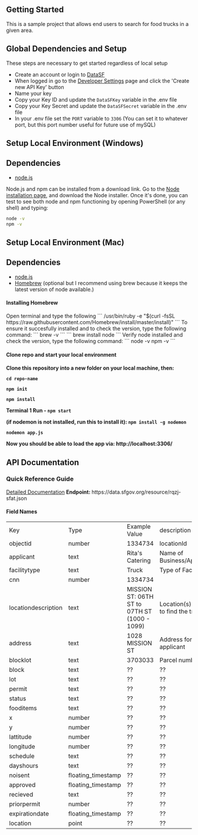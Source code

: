 ## Getting Started 
This is a sample project that allows end users to search for food trucks in a given area.

## Global Dependencies and Setup
These steps are necessary to get started regardless of local setup

- Create an account or login to [DataSF](https://data.sfgov.org/login)
- When logged in go to the <a href="https://data.sfgov.org/profile/edit/developer_settings" target="_blank">Developer Settings</a> page and click the 'Create new API Key' button
- Name your key
- Copy your Key ID and update the `DataSFKey` variable in the .env file
- Copy your Key Secret and update the `DataSFSecret` variable in the .env file
- In your .env file set the `PORT` variable to `3306` (You can set it to whatever port, but this port number useful for future use of mySQL)

## Setup Local Environment (Windows)
## Dependencies
- [node.js](https://nodejs.org)

Node.js and npm can be installed from a download link. Go to the <a href="https://nodejs.org/en/download/" target="_blank">Node installation page</a>, and download the Node installer.
Once it's done, you can test to see both node and npm functioning by opening PowerShell (or any shell) and typing:
```sh
node -v
npm -v
```

## Setup Local Environment (Mac)
## Dependencies

- [node.js](https://nodejs.org)
- [Homebrew](https://brew.sh) (optional but I recommend using brew because it keeps the latest version of node available.)

<h4>Installing Homebrew</h4>
Open terminal and type the following
```
/usr/bin/ruby -e "$(curl -fsSL https://raw.githubusercontent.com/Homebrew/install/master/install)"
```
To ensure it succesfully installed and to check the version, type the following command:
```
brew -v
```
```
brew install node
```
Verify node installed and check the version, type the following command:
```
node -v
npm -v
```
<h4>Clone repo and start your local environment<h4>
Clone this repository into a new folder on your local machine, then:

```
cd repo-name

npm init

npm install
```

Terminal 1 Run - `npm start`

(if nodemon is not installed, run this to install it): `npm install -g nodemon`

```
nodemon app.js
```

Now you should be able to load the app via:
http://localhost:3306/


<h2> API Documentation </h2>

<h3>Quick Reference Guide</h3>
<a target="_blank" href="https://dev.socrata.com/foundry/data.sfgov.org/rqzj-sfat">Detailed Documentation</a>
<b>Endpoint: </b> https://data.sfgov.org/resource/rqzj-sfat.json
<h4>Field Names</h4>
<table style="width: 100%;">
<tbody>
  <tr>
    <td>Key</td>
    <td>Type</td>
    <td>Example Value</td>
    <td>description</td>
  </tr>
  <tr>
    <td>objectid</td>
    <td>number</td>
    <td>1334734</td>
    <td>locationId</td>
  </tr>
  <tr>
    <td>applicant</td>
    <td>text</td>
    <td>Rita's Catering</td>
    <td>Name of Business/Applicant</td>
  </tr>
  <tr>
    <td>facilitytype</td>
    <td>text</td>
    <td>Truck</td>
    <td>Type of Facility</td>
  </tr>
  <tr>
    <td>cnn</td>
    <td>number</td>
    <td>1334734</td>
    <td></td>
  </tr>
  <tr>
    <td>locationdescription</td>
    <td>text</td>
    <td>MISSION ST: 06TH ST to 07TH ST (1000 - 1099)</td>
    <td>Location(s) where to find the truck</td>
  </tr>
  <tr>
    <td>address</td>
    <td>text</td>
    <td>1028 MISSION ST</td>
    <td>Address for applicant</td>
  </tr>
  <tr>
    <td>blocklot</td>
    <td>text</td>
    <td>3703033</td>
    <td>Parcel number</td>
  </tr>
  <tr>
    <td>block</td>
    <td>text</td>
    <td>??</td>
    <td>??</td>
  </tr>
  <tr>
    <td>lot</td>
    <td>text</td>
    <td>??</td>
    <td>??</td>
  </tr>
  <tr>
    <td>permit</td>
    <td>text</td>
    <td>??</td>
    <td>??</td>
  </tr>
  <tr>
    <td>status</td>
    <td>text</td>
    <td>??</td>
    <td>??</td>
  </tr>
  <tr>
    <td>fooditems</td>
    <td>text</td>
    <td>??</td>
    <td>??</td>
  </tr>
  <tr>
    <td>x</td>
    <td>number</td>
    <td>??</td>
    <td>??</td>
  </tr>
  <tr>
    <td>y</td>
    <td>number</td>
    <td>??</td>
    <td>??</td>
  </tr>
  <tr>
    <td>lattitude</td>
    <td>number</td>
    <td>??</td>
    <td>??</td>
  </tr>
  <tr>
    <td>longitude</td>
    <td>number</td>
    <td>??</td>
    <td>??</td>
  </tr>
  <tr>
    <td>schedule</td>
    <td>text</td>
    <td>??</td>
    <td>??</td>
  </tr>
  <tr>
    <td>dayshours</td>
    <td>text</td>
    <td>??</td>
    <td>??</td>
  </tr>
  <tr>
    <td>noisent</td>
    <td>floating_timestamp</td>
    <td>??</td>
    <td>??</td>
  </tr>
  <tr>
    <td>approved</td>
    <td>floating_timestamp</td>
    <td>??</td>
    <td>??</td>
  </tr>
  <tr>
    <td>recieved</td>
    <td>text</td>
    <td>??</td>
    <td>??</td>
  </tr>
  <tr>
    <td>priorpermit</td>
    <td>number</td>
    <td>??</td>
    <td>??</td>
  </tr>
  <tr>
    <td>expirationdate</td>
    <td>floating_timestamp</td>
    <td>??</td>
    <td>??</td>
  </tr>
  <tr>
    <td>location</td>
    <td>point</td>
    <td>??</td>
    <td>??</td>
  </tr>
</tbody>
</table>
